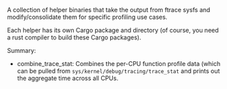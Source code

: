 A collection of helper binaries that take the output from ftrace sysfs and modify/consolidate them for specific profiling use cases.

Each helper has its own Cargo package and directory (of course, you need a rust compiler to build these Cargo packages).

Summary:
- combine_trace_stat: Combines the per-CPU function profile data (which can be pulled from `sys/kernel/debug/tracing/trace_stat` and prints out the aggregate time across all CPUs.
